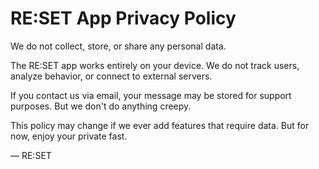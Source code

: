 # RE:SET App Privacy Policy

We do not collect, store, or share any personal data.

The RE:SET app works entirely on your device. We do not track users, analyze behavior, or connect to external servers.

If you contact us via email, your message may be stored for support purposes. But we don't do anything creepy.

This policy may change if we ever add features that require data. But for now, enjoy your private fast.

— RE:SET
